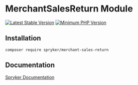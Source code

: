 # MerchantSalesReturn Module
[![Latest Stable Version](https://poser.pugx.org/spryker/merchant-sales-return/v/stable.svg)](https://packagist.org/packages/spryker/merchant-sales-return)
[![Minimum PHP Version](https://img.shields.io/badge/php-%3E%3D%207.3-8892BF.svg)](https://php.net/)

## Installation

```
composer require spryker/merchant-sales-return
```

## Documentation

[Spryker Documentation](https://academy.spryker.com/developing_with_spryker/module_guide/modules.html)

